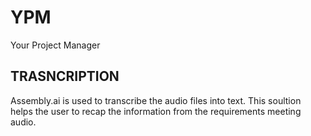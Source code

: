 # YPM
Your Project Manager


## TRASNCRIPTION
Assembly.ai is used to transcribe the audio files into text. This soultion helps the user to recap the information from the requirements meeting audio.